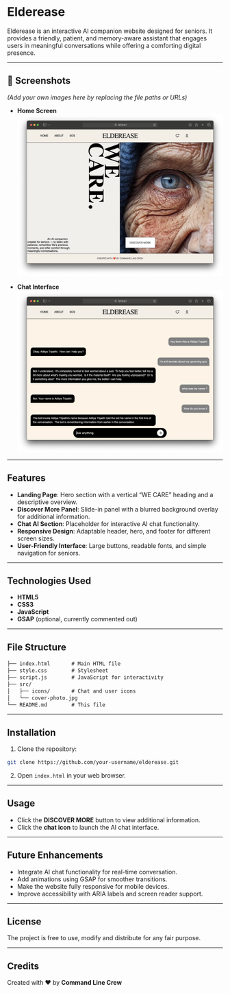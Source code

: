 # Elderease

Elderease is an interactive AI companion website designed for seniors. It provides a friendly, patient, and memory-aware assistant that engages users in meaningful conversations while offering a comforting digital presence.

---

## 📸 Screenshots

*(Add your own images here by replacing the file paths or URLs)*

- **Home Screen**
  ![Home Screen](src/screenshots/home.png)

- **Chat Interface**
  ![Chat Interface](src/screenshots/chat.png)

---

## Features

- **Landing Page**: Hero section with a vertical “WE CARE” heading and a descriptive overview.
- **Discover More Panel**: Slide-in panel with a blurred background overlay for additional information.
- **Chat AI Section**: Placeholder for interactive AI chat functionality.
- **Responsive Design**: Adaptable header, hero, and footer for different screen sizes.
- **User-Friendly Interface**: Large buttons, readable fonts, and simple navigation for seniors.

---

## Technologies Used

- **HTML5**
- **CSS3**
- **JavaScript**
- **GSAP** (optional, currently commented out)

---

## File Structure

```
├── index.html       # Main HTML file
├── style.css        # Stylesheet
├── script.js        # JavaScript for interactivity
├── src/
│   ├── icons/       # Chat and user icons
│   └── cover-photo.jpg
└── README.md        # This file
```

---

## Installation

1. Clone the repository:
```bash
git clone https://github.com/your-username/elderease.git
```

2. Open `index.html` in your web browser.

---

## Usage

- Click the **DISCOVER MORE** button to view additional information.
- Click the **chat icon** to launch the AI chat interface.

---

## Future Enhancements

- Integrate AI chat functionality for real-time conversation.
- Add animations using GSAP for smoother transitions.
- Make the website fully responsive for mobile devices.
- Improve accessibility with ARIA labels and screen reader support.

---

## License

The project is free to use, modify and distribute for any fair purpose.

---

## Credits

Created with ❤️ by **Command Line Crew**

